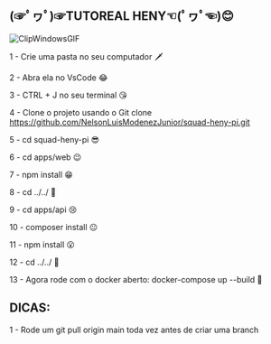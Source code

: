 ## (☞ﾟヮﾟ)☞TUTOREAL HENY☜(ﾟヮﾟ☜)😊

![ClipWindowsGIF](https://github.com/user-attachments/assets/546b8ee0-d86f-480d-a7f8-320e879da4ce)

1 - Crie uma pasta no seu computador 🗡️

2 - Abra ela no VsCode 😂

3 - CTRL + J no seu terminal 😘

4 - Clone o projeto usando o Git clone https://github.com/NelsonLuisModenezJunior/squad-heny-pi.git

5 - cd squad-heny-pi 😎

6 - cd apps/web 😉

7 - npm install 😁

8 - cd ../../ 🤩

9 - cd apps/api 😢

10 - composer install 😐

11 - npm install 😮

12 - cd ../../ 🫡

13 - Agora rode com o docker aberto: docker-compose up --build 🫠

## DICAS:

1 - Rode um git pull origin main toda vez antes de criar uma branch

